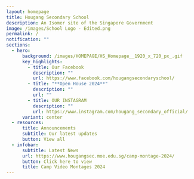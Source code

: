 ```yaml
---
layout: homepage
title: Hougang Secondary School
description: An Isomer site of the Singapore Government
image: /images/School Logo - Edited.png
permalink: /
notification: ""
sections:
  - hero:
      background: /images/HOMEPAGE/HS_Homepage__1920_x_720_px_.gif
      key_highlights:
        - title: Our Facebook
          description: ""
          url: https://www.facebook.com/hougangsecondaryschool/
        - title: "**Open House 2024**"
          description: ""
          url: ""
        - title: OUR INSTAGRAM
          description: ""
          url: https://www.instagram.com/hougang_secondary_official/
      variant: center
  - resources:
      title: Announcements
      subtitle: Our latest updates
      button: View all
  - infobar:
      subtitle: Latest News
      url: https://www.hougangsec.moe.edu.sg/camp-montage-2024/
      button: Click here to view
      title: Camp Video Montages 2024
---
```

